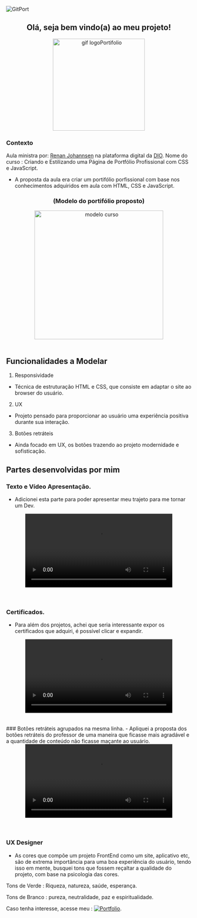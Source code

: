 <di align="center">![GitPort](https://github.com/LuizFabiodoCarmo/Portifolio-Luiz-Fabio/assets/104438927/307cd74a-075b-48c0-a36b-5f1909bdc118)
</div>

<h2 align="center" color="green"> Olá, seja bem vindo(a) ao meu projeto!</h2>
<div align="center"> 
  <img height="250px" title="gif logoPortifolio" src="https://github.com/user-attachments/assets/7446622e-2731-4444-b144-039104199061"/>
</div> 

### Contexto  
Aula ministra por: 
  [Renan Johannsen](https://www.linkedin.com/in/renanjpaula/)
  na plataforma digital da [DIO](https://www.dio.me/en).
  Nome do curso : Criando e Estilizando uma Página de Portfólio Profissional com CSS e JavaScript.
  
- A proposta da aula era criar um portifólio porfissional com base nos conhecimentos adquiridos em aula com HTML, CSS e JavaScript.

<h3 align="center">(Modelo do portifólio proposto)</h3>
<div align="center">
    <img height="350" title="modelo curso" src="https://github.com/user-attachments/assets/a961fe94-c281-4dea-8ea5-2ec959a9ecc8"/>      
</div>
<br>


 
 ## Funcionalidades a Modelar


1. Responsividade
- Técnica de estruturação HTML e CSS, que consiste em adaptar o site ao browser do usuário.
2. UX
- Projeto pensado para proporcionar ao usuário uma experiência positiva durante sua interação.
3. Botões retráteis 
- Ainda focado em UX, os botões trazendo ao projeto modernidade e sofisticação.

## Partes desenvolvidas por mim
### Texto e Vídeo Apresentação.
- Adicionei esta parte para poder apresentar meu trajeto para me tornar um Dev.
<div align="center"> 
 <video height="200px" src="https://github.com/user-attachments/assets/bfc6dbb7-9455-4481-852e-bc5f794d97e2"></video>
</div> 
<br>
<br>

### Certificados.
- Para além dos projetos, achei que seria interessante expor os certificados que adquiri, é possível clicar e expandir.
<div align="center"> 
 <video height="200px" src="https://github.com/user-attachments/assets/70133290-8cc6-47b9-bf16-9c08f81dce78"></video>
</div> 
<br>
<br>
### Botões retráteis agrupados na mesma linha.
- Apliquei a proposta dos botões retráteis do professor de uma maneira que ficasse mais agradável e a quantidade de conteúdo não ficasse maçante ao usuário.
<div align="center"> 
 <video height="200px" src="https://github.com/user-attachments/assets/bc08e23a-ab22-45cb-bc8b-6bbc4b809964"></video>
</div> 
<br>
<br>


### UX Designer
- As cores que compõe um projeto FrontEnd como um site, aplicativo etc, são de extrema importância para uma boa experiência do usuário, tendo isso em mente, busquei tons que fossem reçaltar a qualidade do projeto, com base na psicologia das cores. 

Tons de Verde : Riqueza, natureza, saúde, esperança.

Tons de Branco : pureza, neutralidade, paz e espiritualidade.

Caso tenha interesse, acesse meu :  [![Portfolio](https://img.shields.io/badge/Portfolio-darkgreen?style=for-the-badge&logo=todoist&logoColor=white)](https://seulink.com).


